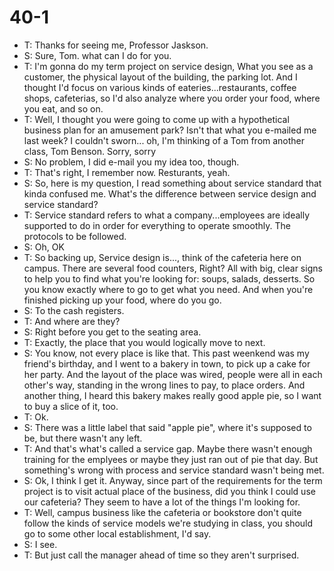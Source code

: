 # 40-1
+ T: Thanks for seeing me, Professor Jaskson.
+ S: Sure, Tom. what can I do for you.
+ T: I'm gonna do my term project on service design, What you see as a customer, the physical layout of the building, the parking lot. And I thought I'd focus on various kinds of eateries...restaurants, coffee shops, cafeterias, so I'd also analyze where you order your food, where you eat, and so on.
+ T: Well, I thought you were going to come up with a hypothetical business plan for an amusement park? Isn't that what you e-mailed me last week? I couldn't sworn... oh, I'm thinking of a Tom from another class, Tom Benson. Sorry, sorry
+ S: No problem, I did e-mail you my idea too, though.
+ T: That's right, I remember now. Resturants, yeah.
+ S: So, here is my question, I read something about service standard that kinda confused me. What's the difference between service design and service standard?
+ T: Service standard refers to what a company...employees are ideally supported to do in order for everything to operate smoothly. The protocols to be followed.
+ S: Oh, OK
+ T: So backing up, Service design is..., think of the cafeteria here on campus. There are several food counters, Right? All with big, clear signs to help you to find what you're looking for: soups, salads, desserts. So you know exactly where to go to get what you need. And when you're finished picking up your food, where do you go.
+ S: To the cash registers.
+ T: And where are they?
+ S: Right before you get to the seating area.
+ T: Exactly, the place that you would logically move to next.
+ S: You know, not every place is like that. This past weenkend was my friend's birthday, and I went to a bakery in town, to pick up a cake for her party. And the layout of the place was wired, people were all in each other's way, standing in the wrong lines to pay, to place orders. And another thing, I heard this bakery makes really good apple pie, so I want to buy a slice of it, too.
+ T: Ok.
+ S: There was a little label that said "apple pie", where it's supposed to be, but there wasn't any left.
+ T: And that's what's called a service gap. Maybe there wasn't enough training for the emplyees or maybe they just ran out of pie that day. But something's wrong with process and service standard wasn't being met.
+ S: Ok, I think I get it. Anyway, since part of the requirements for the term project is to visit actual place of the business, did you think I could use our cafeteria? They seem to have a lot of the things I'm looking for.
+ T: Well, campus business like the cafeteria or bookstore don't quite follow the kinds of service models we're studying in class, you should go to some other local establishment, I'd say.
+ S: I see.
+ T: But just call the manager ahead of time so they aren't surprised.